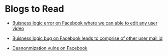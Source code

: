 # Blogs to Read 

- [ Buisness logic error on Facebook where we can able to edit any user video ](https://medium.com/@yaala/trim-private-live-videos-and-access-them-a331447cc82a)

- [ Buisness logic bug on Facebook leads to comprise of other user mail id ](https://iamsaugat.medium.com/a-facebook-bug-that-exposes-email-phone-number-to-your-friends-a980d24e5ea8)

- [ Deanonmization vulns on Facebook ](https://medium.com/@Kntjrld/bypassing-default-visibility-for-newly-added-email-in-facebook-part-i-submitting-i-d-da78142f032d)

